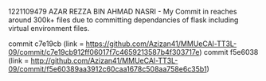 1221109479 AZAR REZZA BIN AHMAD NASRI
     - My Commit in reaches around 300k+ files due to committing dependancies of flask including virtual environment files.

commit c7e19cb (link = https://github.com/Azizan41/MMUeCAl-TT3L-09/commit/c7e19cb912ff06017f7c4659213587b4f303717e)
commit f5e6038 (link = http://github.com/Azizan41/MMUeCAl-TT3L-09/commit/f5e60389aa3912c60caa1678c508aa758e6c35b1)             

